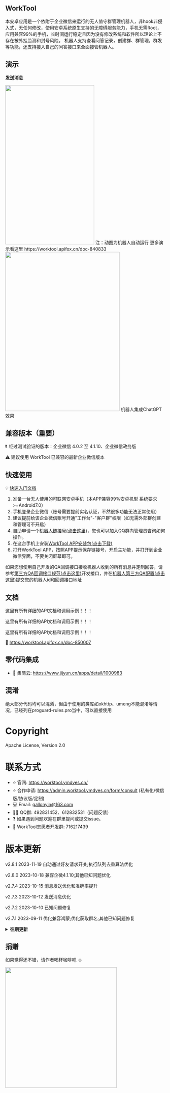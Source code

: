 ## WorkTool

本安卓应用是一个依附于企业微信来运行的无人值守群管理机器人，非hook非侵入式，无任何修改，使用安卓系统原生支持的无障碍服务能力，手机无需Root，应用兼容99%的手机，长时间运行稳定且因为没有修改系统和软件所以理论上不存在被外挂监测和封号风险。
机器人支持查看问答记录，创建群、群管理，群发等功能，还支持接入自己的问答接口来全面接管机器人。

## 演示

**发送消息**

<img src="https://github.com/gallonyin/worktool/blob/master/images/send_message.gif"  height="500" width="280">
注：动图为机器人自动运行
更多演示看这里
https://worktool.apifox.cn/doc-840833


<img src="https://github.com/gallonyin/worktool/blob/master/images/chatgpt.png"  height="500" width="360">
机器人集成ChatGPT效果


## 兼容版本（重要）

⏬ 经过测试验证的版本：企业微信 4.0.2 至 4.1.10、企业微信政务版

⚠️ 建议使用 WorkTool 已兼容的最新企业微信版本

## 快速使用

💡 [快速入门文档](https://worktool.apifox.cn/)

1. 准备一台无人使用的可联网安卓手机（本APP兼容99%安卓机型 系统要求>=Android7.0）
2. 手机登录企业微信（账号需要提前实名认证，不然很多功能无法正常使用）
3. 建议提前给该企业微信账号开通"工作台"-"客户群"权限（如无需外部群创建和管理可不开启）
4. 自助申请一个[机器人链接号(点击这里)](https://admin.worktool.ymdyes.cn/register)，您也可以加入QQ群向管理员咨询如何操作。
5. 在这台手机上安装[WorkTool APP安装包(点击下载)](https://cdn.asrtts.cn/uploads/worktool/apk/worktool-latest.apk)
6. 打开WorkTool APP，按照APP提示保存链接号，开启主功能，并打开到企业微信界面，不要关闭屏幕即可。

如果您想使用自己开发的QA回调接口接收机器人收到的所有消息并定制回答，请参考[第三方QA回调接口规范(点击这里)](https://worktool.apifox.cn/doc-861677)开发接口，并在[机器人第三方QA配置(点击这里)](https://worktool.apifox.cn/api-22587884)提交您的机器人id和回调接口地址

## 文档

这里有所有详细的API文档和调用示例！！！

这里有所有详细的API文档和调用示例！！！

这里有所有详细的API文档和调用示例！！！

📝 https://worktool.apifox.cn/doc-850007

## 零代码集成

- 🤗 集简云: https://www.jijyun.cn/apps/detail/1000983

## 混淆

绝大部分代码均可以混淆，但由于使用的类库如okhttp、umeng不能混淆等情况，已经列在proguard-rules.pro当中，可以直接使用

#  Copyright

Apache License, Version 2.0

#  联系方式

- ⭐️ 官网: https://worktool.ymdyes.cn/
- ⭐️ 合作申请: https://admin.worktool.ymdyes.cn/form/consult (私有化/微信版/协议版/定制)
- 💻 Email: gallonyin@163.com
- 👍🏻 QQ群: 492831452、612832531（问题反馈）
- ❓ 如果遇到问题欢迎在群里提问或提交issue。
- 🤗 WorkTool志愿者开发群: 716217439

# 版本更新

v2.8.1 2023-11-19 自动通过好友请求开关;执行队列去重算法优化

v2.8.0 2023-10-18 兼容企微4.1.10;其他已知问题优化

v2.7.4 2023-10-15 消息发送优化和准确率提升

v2.7.3 2023-10-12 发送消息优化

v2.7.2 2023-10-10 已知问题修复

v2.7.1 2023-09-11 优化兼容鸿蒙;优化获取群名;其他已知问题修复

<details>
<summary><b>往期更新</b></summary>

v2.7.0 2023-08-27 兼容企微4.1.9;其他已知问题优化

v2.6.8 2023-08-12 删除联系人;其他已知问题优化

v2.6.7 2023-07-31 修复房间类型错误;其他已知问题优化

v2.6.6 2023-07-25 优化消息接收;其他已知问题优化

v2.6.5 2023-07-14 优化发送文件;其他已知问题优化

v2.6.4 2023-06-28 修复发消息功能缺陷;其他已知问题优化

v2.6.3 2023-06-26 日志文件分享

v2.6.2 2023-06-25 增加防卡顿模式;自动删除已退出群;群信息保存通讯录;消息检查优化;其他已知问题修复

v2.6.1 2023-06-13 控件检索优化;其他已知问题修复

v2.6.0 2023-05-28 anr自动处理;其他已知问题修复

v2.5.9 2023-05-12 自动通过群邀请;拉人进群发送邀请;获取群聊全称;获取群二维码;其他已知问题修复

v2.5.8 2023-04-06 优化消息一致性检查;执行异常自动重试;兼容性更新;其他已知问题修复

v2.5.7 2023-03-15 自动通过群邀请;优化消息识别;异常环境监测;其他已知问题修复

v2.5.6 2023-02-06 兼容主流模拟器;其他已知缺陷修复

v2.5.5 2023-02-02 文件发送优化;新消息增强校验;其他已知缺陷修复

v2.5.4 2023-01-28 文件发送优化;消息列表识别优化;切换企业;其他已知缺陷修复

v2.5.3 2023-01-11 群模板兼容新版;消息类型识别优化;其他已知缺陷修复

v2.5.2 2023-01-05 返回首页缺陷修复

v2.5.1 2023-01-04 优化返回首页和回复速度;支持群二维码回调;其他已知缺陷修复

v2.4.2 2022-12-14 优化at;优化通过好友请求;其他已知缺陷修复

v2.4.1 2022-12-9 集成悬浮窗启停功能;房间检索优化;界面更新;其他已知缺陷修复

v2.4.0 2022-11-23 修改用户备注;添加待办;重要宕机缺陷修复

v2.3.3 2022-10-28 解散群;改群模板;其他已知问题优化

v2.3.1 2022-10-25 优化推送文件;特殊符号兼容;交互提示;其他已知问题修复

v2.3.0 2022-10-17 支持at多人;支持推送任意文件;支持群备注修改;交互提示优化;其他已知问题修复

v2.2.6 2022-09-16 优化搜索

v2.2.5 2022-09-15 主动加好友可改附言;移除[自动回复]前缀;群内回复@提醒;搜索更加精准;学校类企业兼容

v2.2.3 2022-08-26 兼容主动添加好友;文本匹配优化;其他已知问题优化

v2.2.1 2022-08-25 多控件类型兼容;兼容多版本系统;其他已知问题修复

v2.1.2 2022-08-18 多控件类型兼容;兼容多版本系统

v2.1 2022-08-17 真@提醒;获取未读消息优化;其他已知问题修复

v2.0 2022-08-11 全面兼容企业微信最新版本(4.0.12)和政务微信;控件搜索优化;已知问题修复

v1.3 2022-08-02 被动添加好友优化

v1.2 2022-07-11 内部群已读数过滤;避免群名重复创建;可回调获取群二维码;其他稳定性优化

v1.1 2022-06-20 大幅度提高系统稳定性和响应速度

v1.0 2022-05-27 首次可用版本更新
</details>

## 捐赠 

如果觉得还不错，请作者喝杯咖啡吧 ☺

<img src="https://cdn.asrtts.cn/static/image/%E5%BE%AE%E4%BF%A1%E6%89%93%E8%B5%8F.png"  height="379" width="351">

